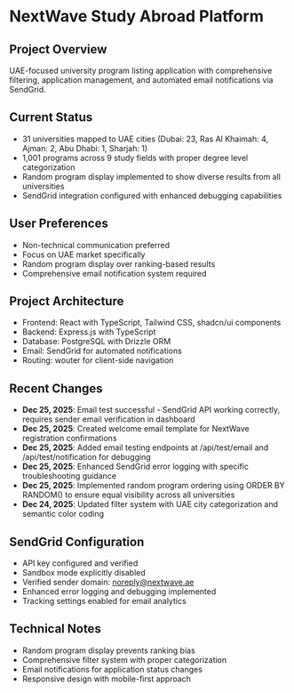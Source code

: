 # NextWave Study Abroad Platform

## Project Overview
UAE-focused university program listing application with comprehensive filtering, application management, and automated email notifications via SendGrid.

## Current Status
- 31 universities mapped to UAE cities (Dubai: 23, Ras Al Khaimah: 4, Ajman: 2, Abu Dhabi: 1, Sharjah: 1)
- 1,001 programs across 9 study fields with proper degree level categorization
- Random program display implemented to show diverse results from all universities
- SendGrid integration configured with enhanced debugging capabilities

## User Preferences
- Non-technical communication preferred
- Focus on UAE market specifically
- Random program display over ranking-based results
- Comprehensive email notification system required

## Project Architecture
- Frontend: React with TypeScript, Tailwind CSS, shadcn/ui components
- Backend: Express.js with TypeScript
- Database: PostgreSQL with Drizzle ORM
- Email: SendGrid for automated notifications
- Routing: wouter for client-side navigation

## Recent Changes
- **Dec 25, 2025**: Email test successful - SendGrid API working correctly, requires sender email verification in dashboard
- **Dec 25, 2025**: Created welcome email template for NextWave registration confirmations
- **Dec 25, 2025**: Added email testing endpoints at /api/test/email and /api/test/notification for debugging
- **Dec 25, 2025**: Enhanced SendGrid error logging with specific troubleshooting guidance
- **Dec 25, 2025**: Implemented random program ordering using ORDER BY RANDOM() to ensure equal visibility across all universities
- **Dec 24, 2025**: Updated filter system with UAE city categorization and semantic color coding

## SendGrid Configuration
- API key configured and verified
- Sandbox mode explicitly disabled
- Verified sender domain: noreply@nextwave.ae
- Enhanced error logging and debugging implemented
- Tracking settings enabled for email analytics

## Technical Notes
- Random program display prevents ranking bias
- Comprehensive filter system with proper categorization
- Email notifications for application status changes
- Responsive design with mobile-first approach